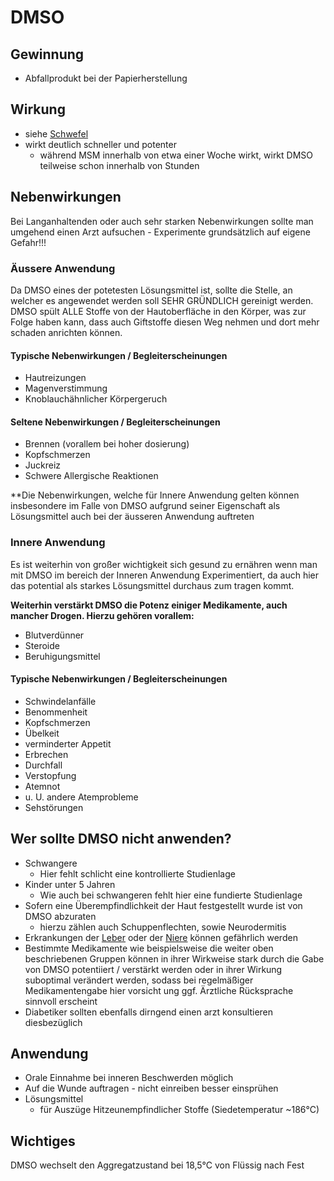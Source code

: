 # DMSO
## Gewinnung
- Abfallprodukt bei der Papierherstellung
## Wirkung
- siehe [Schwefel](../../Datenbank_Elemente_Des_Periodensystems/Schwefel.md)
- wirkt deutlich schneller und potenter
	- während MSM innerhalb von etwa einer Woche wirkt, wirkt DMSO teilweise schon innerhalb von Stunden
## Nebenwirkungen

Bei Langanhaltenden oder auch sehr starken Nebenwirkungen sollte man umgehend einen Arzt aufsuchen - Experimente grundsätzlich auf eigene Gefahr!!!

### Äussere Anwendung
Da DMSO eines der potetesten Lösungsmittel ist, sollte die Stelle, an welcher es angewendet werden soll SEHR GRÜNDLICH gereinigt werden. 
DMSO spült ALLE Stoffe von der Hautoberfläche in den Körper, was zur Folge haben kann, dass auch Giftstoffe diesen Weg nehmen und dort mehr schaden anrichten können.

#### Typische Nebenwirkungen / Begleiterscheinungen
- Hautreizungen
- Magenverstimmung
- Knoblauchähnlicher Körpergeruch

#### Seltene Nebenwirkungen / Begleiterscheinungen
- Brennen (vorallem bei hoher dosierung)
- Kopfschmerzen
- Juckreiz
- Schwere Allergische Reaktionen

**Die Nebenwirkungen, welche für Innere Anwendung gelten können insbesondere im Falle von DMSO aufgrund seiner Eigenschaft als Lösungsmittel auch bei der äusseren Anwendung auftreten

### Innere Anwendung
Es ist weiterhin von großer wichtigkeit sich gesund zu ernähren wenn man mit DMSO im bereich der Inneren Anwendung Experimentiert, da auch hier das potential als starkes Lösungsmittel durchaus zum tragen kommt.

**Weiterhin  verstärkt DMSO die Potenz einiger Medikamente, auch mancher Drogen. 
Hierzu gehören vorallem:**
- Blutverdünner
- Steroide
- Beruhigungsmittel

#### Typische Nebenwirkungen / Begleiterscheinungen
- Schwindelanfälle
- Benommenheit
- Kopfschmerzen
- Übelkeit
- verminderter Appetit
- Erbrechen
- Durchfall
- Verstopfung
- Atemnot
- u. U. andere Atemprobleme
- Sehstörungen

## Wer sollte DMSO nicht anwenden?
- Schwangere
	- Hier fehlt schlicht eine kontrollierte Studienlage
- Kinder unter 5 Jahren
	- Wie auch bei schwangeren fehlt hier eine fundierte Studienlage
- Sofern eine Überempfindlichkeit der Haut festgestellt wurde ist von DMSO abzuraten
	- hierzu zählen auch Schuppenflechten, sowie Neurodermitis
- Erkrankungen der [Leber](../../../Menschlicher%20Körper/Verdauungssystem/Leber.md) oder der [Niere](../../../Menschlicher%20Körper/Niere.md) können gefährlich werden
- Bestimmte Medikamente wie beispielsweise die weiter oben beschriebenen Gruppen können in ihrer Wirkweise stark durch die Gabe von DMSO potentiiert / verstärkt werden oder in ihrer Wirkung suboptimal verändert werden, sodass bei regelmäßiger Medikamentengabe hier vorsicht ung ggf. Ärztliche Rücksprache sinnvoll erscheint
- Diabetiker sollten ebenfalls dirngend einen arzt konsultieren diesbezüglich

## Anwendung
- Orale Einnahme bei inneren Beschwerden möglich
- Auf die Wunde auftragen - nicht einreiben besser einsprühen
- Lösungsmittel
	- für Auszüge Hitzeunempfindlicher Stoffe (Siedetemperatur ~186°C)

## Wichtiges
DMSO wechselt den Aggregatzustand bei 18,5°C von Flüssig nach Fest
